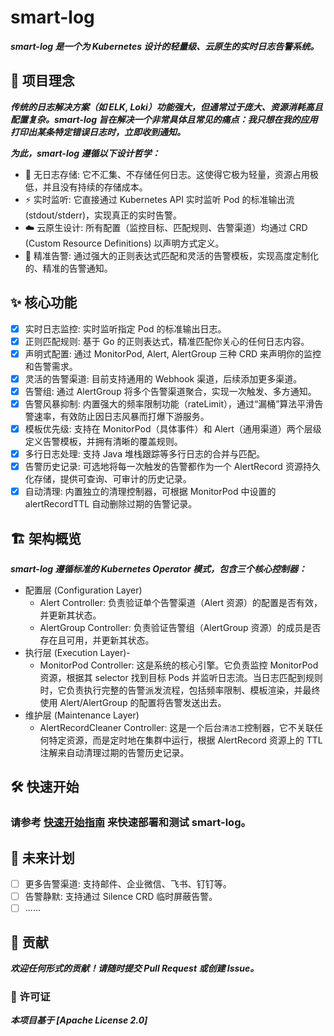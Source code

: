 # smart-log
***smart-log 是一个为 Kubernetes 设计的轻量级、云原生的实时日志告警系统。***

## 🌟 项目理念
***传统的日志解决方案（如 ELK, Loki）功能强大，但通常过于庞大、资源消耗高且配置复杂。smart-log 旨在解决一个非常具体且常见的痛点：我只想在我的应用打印出某条特定错误日志时，立即收到通知。***

***为此，smart-log 遵循以下设计哲学：***

- 🚫 无日志存储: 它不汇集、不存储任何日志。这使得它极为轻量，资源占用极低，并且没有持续的存储成本。
- ⚡️ 实时监听: 它直接通过 Kubernetes API 实时监听 Pod 的标准输出流 (stdout/stderr)，实现真正的实时告警。
- ☁️ 云原生设计: 所有配置（监控目标、匹配规则、告警渠道）均通过 CRD (Custom Resource Definitions) 以声明方式定义。
- 🎯 精准告警: 通过强大的正则表达式匹配和灵活的告警模板，实现高度定制化的、精准的告警通知。

## ✨ 核心功能
- [X] 实时日志监控: 实时监听指定 Pod 的标准输出日志。
- [X] 正则匹配规则: 基于 Go 的正则表达式，精准匹配你关心的任何日志内容。
- [X] 声明式配置: 通过 MonitorPod, Alert, AlertGroup 三种 CRD 来声明你的监控和告警需求。
- [X] 灵活的告警渠道: 目前支持通用的 Webhook 渠道，后续添加更多渠道。
- [X] 告警组: 通过 AlertGroup 将多个告警渠道聚合，实现一次触发、多方通知。
- [X] 告警风暴抑制: 内置强大的频率限制功能（rateLimit），通过“漏桶”算法平滑告警速率，有效防止因日志风暴而打爆下游服务。
- [X] 模板优先级: 支持在 MonitorPod（具体事件）和 Alert（通用渠道）两个层级定义告警模板，并拥有清晰的覆盖规则。
- [X] 多行日志处理: 支持 Java 堆栈跟踪等多行日志的合并与匹配。
- [X] 告警历史记录: 可选地将每一次触发的告警都作为一个 AlertRecord 资源持久化存储，提供可查询、可审计的历史记录。
- [X] 自动清理: 内置独立的清理控制器，可根据 MonitorPod 中设置的 alertRecordTTL 自动删除过期的告警记录。

## 🏗️ 架构概览
***smart-log 遵循标准的 Kubernetes Operator 模式，包含三个核心控制器：***
- 配置层 (Configuration Layer)
  - Alert Controller: 负责验证单个告警渠道（Alert 资源）的配置是否有效，并更新其状态。
  - AlertGroup Controller: 负责验证告警组（AlertGroup 资源）的成员是否存在且可用，并更新其状态。
- 执行层 (Execution Layer)-
  - MonitorPod Controller: 这是系统的核心引擎。它负责监控 MonitorPod 资源，根据其 selector 找到目标 Pods 并监听日志流。当日志匹配到规则时，它负责执行完整的告警派发流程，包括频率限制、模板渲染，并最终使用 Alert/AlertGroup 的配置将告警发送出去。
- 维护层 (Maintenance Layer)
  - AlertRecordCleaner Controller: 这是一个后台`清洁工`控制器，它不关联任何特定资源，而是定时地在集群中运行，根据 AlertRecord 资源上的 TTL 注解来自动清理过期的告警历史记录。

## 🛠️ 快速开始
### 请参考 [快速开始指南](./quick-start/README.md) 来快速部署和测试 smart-log。

## 🔮 未来计划
- [ ] 更多告警渠道: 支持邮件、企业微信、飞书、钉钉等。
- [ ] 告警静默: 支持通过 Silence CRD 临时屏蔽告警。
- [ ] ......

## 🤝 贡献
***欢迎任何形式的贡献！请随时提交 Pull Request 或创建 Issue。***

### 📄 许可证
***本项目基于 [Apache License 2.0]***